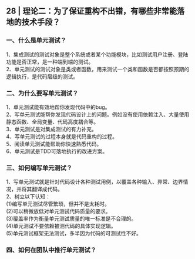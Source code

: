 ## 28 | 理论二：为了保证重构不出错，有哪些非常能落地的技术手段？
### 一、什么是单元测试？
1、集成测试的测试对象是整个系统或者某个功能模块，比如测试用户注册、登陆功能是否正常，是一种端到端的测试。  
2、单元测试的测试对象是类或者函数，用来测试一个类和函数是否都按照预期的逻辑执行，是代码层级的测试。

### 二、为什么要写单元测试？
1、单元测试能有效地帮你发现代码中的bug。  
2、写单元测试能帮你发现代码设计上的问题。例如没有使用依赖注入、大量使用静态函数、全局变量、代码高度耦合等。  
3、单元测试是对集成测试的有力补充。  
4、写单元测试的过程本身就是代码重构的过程。  
5、阅读单元测试能帮助你快速熟悉代码。  
6、单元测试是TDD可落地执行的改进方案。

### 三、如何编写单元测试？
1、写单元测试就是针对代码设计各种测试用例，以覆盖各种输入、异常、边界情况，并将其翻译成代码。  
2、树立以下认知：  
(1)编写单元测试尽管繁琐，但并不是太耗时。  
(2)可以稍微放低对单元测试代码质量的要求。  
(3)覆盖率作为衡量单元测试质量的唯一标准是不合理的。  
(4)单元测试不要依赖被测代码的具体实现逻辑。  
(5)单元测试框架无法测试，多半因为代码的可测试性不好。

### 四、如何在团队中推行单元测试？ 

